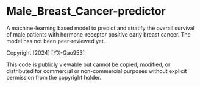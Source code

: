 # Male_Breast_Cancer-predictor


A machine-learning based model to predict and stratify the overall survival of male patients with hormone-receptor positive early breast cancer. The model has not been peer-reviewed yet.

Copyright [2024] [YX-Gao953]

This code is publicly viewable but cannot be copied, modified, or distributed for commercial or non-commercial purposes without explicit permission from the copyright holder.
